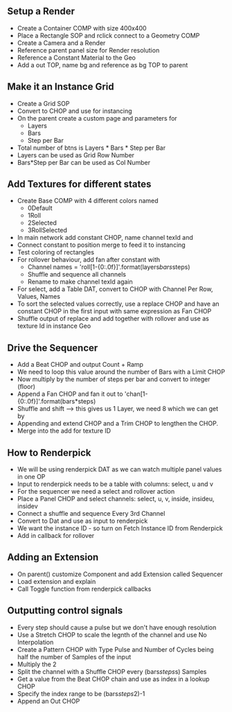 Setup a Render
--------------
- Create a Container COMP with size 400x400
- Place a Rectangle SOP and rclick connect to a Geometry COMP
- Create a Camera and a Render 
- Reference parent panel size for Render resolution
- Reference a Constant Material to the Geo
- Add a out TOP, name bg and reference as bg TOP to parent

Make it an Instance Grid
------------------------
- Create a Grid SOP
- Convert to CHOP and use for instancing
- On the parent create a custom page and parameters for
	- Layers
	- Bars
	- Step per Bar
- Total number of btns is Layers * Bars * Step per Bar
- Layers can be used as Grid Row Number
- Bars*Step per Bar can be used as Col Number


Add Textures for different states
---------------------------------
- Create Base COMP with 4 different colors named
	- 0Default
	- 1Roll
	- 2Selected
	- 3RollSelected
- In main network add constant CHOP, name channel texId and 
- Connect constant to position merge to feed it to instancing
- Test coloring of rectangles
- For rollover behaviour, add fan after constant with
	- Channel names = 'roll[1-{0:.0f}]'.format(layers*bars*steps)
	- Shuffle and sequence all channels
	- Rename to make channel texId again
- For select, add a Table DAT, convert to CHOP with Channel Per Row, Values, Names
- To sort the selected values correctly, use a replace CHOP and have an constant CHOP in the first input with same expression as Fan CHOP
- Shuffle output of replace and add together with rollover and use as texture Id in instance Geo

Drive the Sequencer
-------------------
- Add a Beat CHOP and output Count + Ramp
- We need to loop this value around the number of Bars with a Limit CHOP
- Now multiply by the number of steps per bar and convert to integer (floor)
- Append a Fan CHOP and fan it out to 'chan[1-{0:.0f}]'.format(bars*steps)
- Shuffle and shift --> this gives us 1 Layer, we need 8 which we can get by
- Appending and extend CHOP and a Trim CHOP to lengthen the CHOP.
- Merge into the add for texture ID

How to Renderpick
-----------------
- We will be using renderpick DAT as we can watch multiple panel values in one OP
- Input to renderpick needs to be a table with columns: select, u and v
- For the sequencer we need a select and rollover action
- Place a Panel CHOP and select channels: select, u, v, inside, insideu, insidev
- Connect a shuffle and sequence Every 3rd Channel
- Convert to Dat and use as input to renderpick
- We want the instance ID - so turn on Fetch Instance ID from Renderpick
- Add in callback for rollover

Adding an Extension
-------------------
- On parent() customize Component and add Extension called Sequencer
- Load extension and explain
- Call Toggle function from renderpick callbacks
	
Outputting control signals
--------------------------
- Every step should cause a pulse but we don't have enough resolution
- Use a Stretch CHOP to scale the legnth of the channel and use No Interpolation
- Create a Pattern CHOP with Type Pulse and Number of Cycles being half the number of Samples of the input
- Multiply the 2
- Split the channel with a Shuffle CHOP every (bars*steps*s) Samples
- Get a value from the Beat CHOP chain and use as index in a lookup CHOP
- Specify the index range to be (bars*steps*2)-1
- Append an Out CHOP
